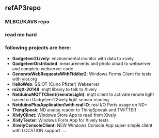 ## refAP3repo


### MLBC//KAVS repo
### read me hard

### following projects are here: 

  * **Gadgeteer2Lively**: environmental monitor with data to xively  
  * **GadgeteerDistributed**: measurements and photo uload to webserver and complete webserver code  
  * **GenerateWebRequestsWithFiddler2**: Windows Forms Client for tests with yler.org  
  * **HelloWeb**: GSIOT (Cuno Pfister) Webserver   
  * **m2qtt-20148**: mqtt library to talk to XIvely  
  * **NetduinoMQTTClient(remoteLight)**: mqtt client to activate renote light based on Gadgeteer2Xively light sensor reading   
  * **NetduinoPlusApplication1with real IO**: real I/O Ports usage on ND+  
  * **ThingSpeak**: ND analog reader to ThingSpeeak and TWITTER  
  * **XivlyClinet**: Windows Store App to read from Xively  
  * **XivlyTester**: Windows Form App for Xively tests  
  * **XivelyConsoleClient**: NEW Windows Console App super simple client with LOCATION support ....   


